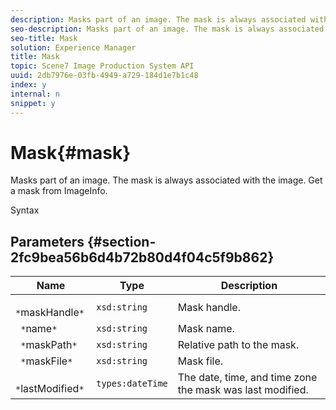```yaml
---
description: Masks part of an image. The mask is always associated with the image. Get a mask from ImageInfo.
seo-description: Masks part of an image. The mask is always associated with the image. Get a mask from ImageInfo.
seo-title: Mask
solution: Experience Manager
title: Mask
topic: Scene7 Image Production System API
uuid: 2db7976e-03fb-4949-a729-184d1e7b1c48
index: y
internal: n
snippet: y
---
```


# Mask{#mask}

Masks part of an image. The mask is always associated with the image. Get a mask from ImageInfo.

 Syntax 

## Parameters {#section-2fc9bea56b6d4b72b80d4f04c5f9b862}

|  Name  | Type  | Description  |
|---|---|---|
|  ` *`maskHandle`*`  | `xsd:string`  | Mask handle.  |
|  ` *`name`*`  | `xsd:string`  | Mask name.  |
|  ` *`maskPath`*`  | `xsd:string`  | Relative path to the mask.  |
|  ` *`maskFile`*`  | `xsd:string`  | Mask file.  |
|  ` *`lastModified`*`  | `types:dateTime`  | The date, time, and time zone the mask was last modified.  |

